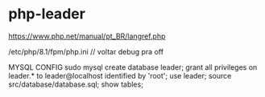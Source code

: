 # php-leader
https://www.php.net/manual/pt_BR/langref.php

/etc/php/8.1/fpm/php.ini // voltar debug pra off


MYSQL CONFIG
sudo mysql
create database leader;
grant all privileges on leader.* to leader@localhost identified by 'root';
use leader;
source src/database/database.sql;
show tables;
